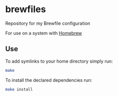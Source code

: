 # brewfiles
Repository for my Brewfile configuration

For use on a system with [Homebrew](https://brew.sh)

## Use
To add symlinks to your home directory simply run:
``` bash
make 
```

To install the declared dependencies run:
```bash
make install
```
